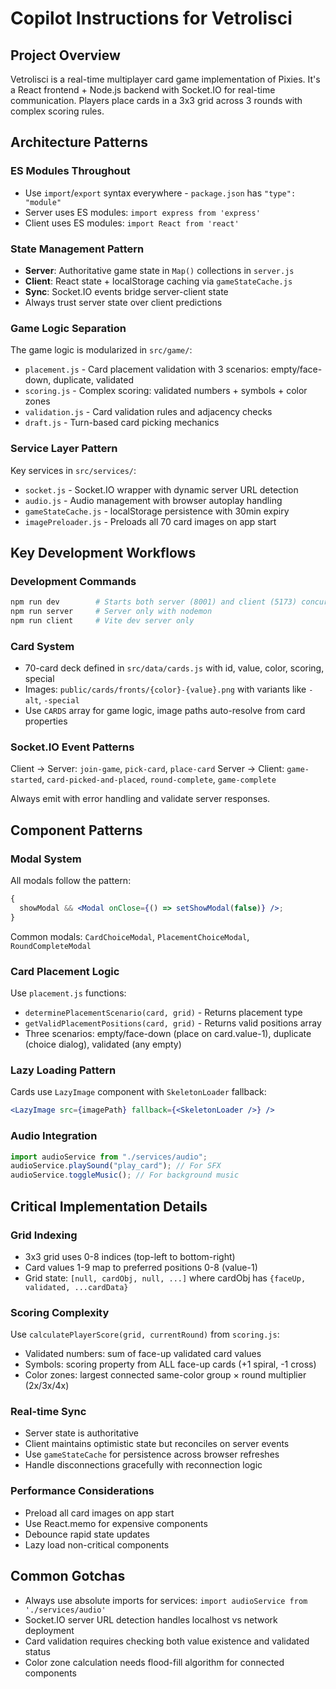 # Copilot Instructions for Vetrolisci

## Project Overview

Vetrolisci is a real-time multiplayer card game implementation of Pixies. It's a React frontend + Node.js backend with Socket.IO for real-time communication. Players place cards in a 3x3 grid across 3 rounds with complex scoring rules.

## Architecture Patterns

### ES Modules Throughout

- Use `import`/`export` syntax everywhere - `package.json` has `"type": "module"`
- Server uses ES modules: `import express from 'express'`
- Client uses ES modules: `import React from 'react'`

### State Management Pattern

- **Server**: Authoritative game state in `Map()` collections in `server.js`
- **Client**: React state + localStorage caching via `gameStateCache.js`
- **Sync**: Socket.IO events bridge server-client state
- Always trust server state over client predictions

### Game Logic Separation

The game logic is modularized in `src/game/`:

- `placement.js` - Card placement validation with 3 scenarios: empty/face-down, duplicate, validated
- `scoring.js` - Complex scoring: validated numbers + symbols + color zones
- `validation.js` - Card validation rules and adjacency checks
- `draft.js` - Turn-based card picking mechanics

### Service Layer Pattern

Key services in `src/services/`:

- `socket.js` - Socket.IO wrapper with dynamic server URL detection
- `audio.js` - Audio management with browser autoplay handling
- `gameStateCache.js` - localStorage persistence with 30min expiry
- `imagePreloader.js` - Preloads all 70 card images on app start

## Key Development Workflows

### Development Commands

```bash
npm run dev        # Starts both server (8001) and client (5173) concurrently
npm run server     # Server only with nodemon
npm run client     # Vite dev server only
```

### Card System

- 70-card deck defined in `src/data/cards.js` with id, value, color, scoring, special
- Images: `public/cards/fronts/{color}-{value}.png` with variants like `-alt`, `-special`
- Use `CARDS` array for game logic, image paths auto-resolve from card properties

### Socket.IO Event Patterns

Client → Server: `join-game`, `pick-card`, `place-card`
Server → Client: `game-started`, `card-picked-and-placed`, `round-complete`, `game-complete`

Always emit with error handling and validate server responses.

## Component Patterns

### Modal System

All modals follow the pattern:

```jsx
{
  showModal && <Modal onClose={() => setShowModal(false)} />;
}
```

Common modals: `CardChoiceModal`, `PlacementChoiceModal`, `RoundCompleteModal`

### Card Placement Logic

Use `placement.js` functions:

- `determinePlacementScenario(card, grid)` - Returns placement type
- `getValidPlacementPositions(card, grid)` - Returns valid positions array
- Three scenarios: empty/face-down (place on card.value-1), duplicate (choice dialog), validated (any empty)

### Lazy Loading Pattern

Cards use `LazyImage` component with `SkeletonLoader` fallback:

```jsx
<LazyImage src={imagePath} fallback={<SkeletonLoader />} />
```

### Audio Integration

```javascript
import audioService from "./services/audio";
audioService.playSound("play_card"); // For SFX
audioService.toggleMusic(); // For background music
```

## Critical Implementation Details

### Grid Indexing

- 3x3 grid uses 0-8 indices (top-left to bottom-right)
- Card values 1-9 map to preferred positions 0-8 (value-1)
- Grid state: `[null, cardObj, null, ...]` where cardObj has `{faceUp, validated, ...cardData}`

### Scoring Complexity

Use `calculatePlayerScore(grid, currentRound)` from `scoring.js`:

- Validated numbers: sum of face-up validated card values
- Symbols: scoring property from ALL face-up cards (+1 spiral, -1 cross)
- Color zones: largest connected same-color group × round multiplier (2x/3x/4x)

### Real-time Sync

- Server state is authoritative
- Client maintains optimistic state but reconciles on server events
- Use `gameStateCache` for persistence across browser refreshes
- Handle disconnections gracefully with reconnection logic

### Performance Considerations

- Preload all card images on app start
- Use React.memo for expensive components
- Debounce rapid state updates
- Lazy load non-critical components

## Common Gotchas

- Always use absolute imports for services: `import audioService from './services/audio'`
- Socket.IO server URL detection handles localhost vs network deployment
- Card validation requires checking both value existence and validated status
- Color zone calculation needs flood-fill algorithm for connected components
